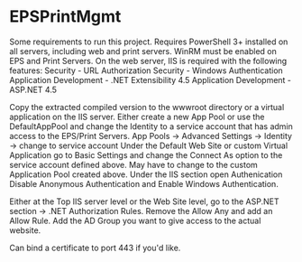 # EPSPrintMgmt
Some requirements to run this project.
Requires PowerShell 3+ installed on all servers, including web and print servers.
WinRM must be enabled on EPS and Print Servers.
On the web server, IIS is required with the following features:
  Security - URL Authorization
  Security - Windows Authentication
  Application Development - .NET Extensibility 4.5
  Application Development - ASP.NET 4.5
  
Copy the extracted compiled version to the wwwroot directory or a virtual application on the IIS server.
Either create a new App Pool or use the DefaultAppPool and change the Identity to a service account that has admin access to the EPS/Print Servers.
  App Pools -> Advanced Settings -> Identity -> change to service account
Under the Default Web Site or custom Virtual Application go to Basic Settings and change the Connect As option to the service account defined above.  May have to change to the custom Application Pool created above.
  Under the IIS section open Authenication Disable Anonymous Authentication and Enable Windows Authentication.
  
Either at the Top IIS server level or the Web Site level, go to the ASP.NET section -> .NET Authorization Rules.  Remove the Allow Any and add an Allow Rule.   Add the AD Group you want to give access to the actual website.

Can bind a certificate to port 443 if you'd like.
